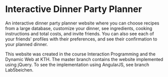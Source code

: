 Interactive Dinner Party Planner
=================================================

An interactive dinner party planner website where you can choose recipes from a large database, customize your dinner, see ingredients, cooking instructions and total costs, and invite friends. You can also see each of your friends' profiles with their preferences, and see their confirmation to your planned dinner.

This website was created in the course Interaction Programming and the Dynamic Web at KTH. The master branch contains the website implemented using jQuery. To see the implementation using AngularJS, see branch Lab5beichen.
